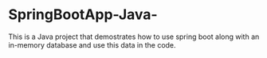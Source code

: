 # SpringBootApp-Java-


This is a Java project that demostrates how to use spring boot along with an in-memory database and use this data in the code.
